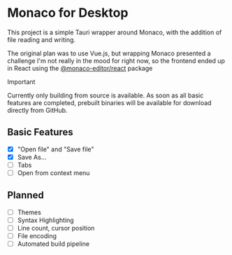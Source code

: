 # Monaco for Desktop

This project is a simple Tauri wrapper around Monaco, with the addition of file reading and writing.

The original plan was to use Vue.js, but wrapping Monaco presented a challenge I'm not really in the mood for right now, so the frontend ended up in React using the [@monaco-editor/react](https://github.com/suren-atoyan/monaco-react) package

> [!IMPORTANT]
> Currently only building from source is available. As soon as all basic features are completed, prebuilt binaries will be available for download directly from GitHub.

## Basic Features

- [X] "Open file" and "Save file"
- [X] Save As...
- [ ] Tabs
- [ ] Open from context menu

## Planned

- [ ] Themes
- [ ] Syntax Highlighting
- [ ] Line count, cursor position
- [ ] File encoding
- [ ] Automated build pipeline
